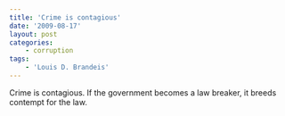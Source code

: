 ```yaml
---
title: 'Crime is contagious'
date: '2009-08-17'
layout: post
categories:
    - corruption
tags:
    - 'Louis D. Brandeis'
---
```


Crime is contagious. If the government becomes a law breaker, it breeds contempt for the law.